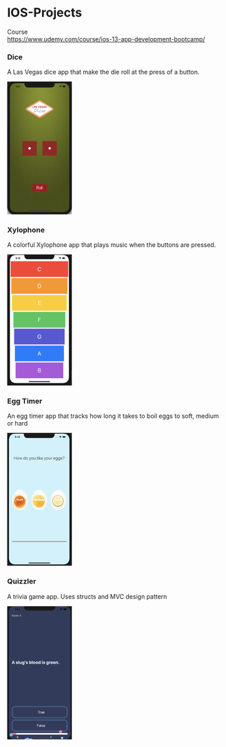 # IOS-Projects

Course<br>
https://www.udemy.com/course/ios-13-app-development-bootcamp/

### Dice
A Las Vegas dice app that make the die roll at the press of a button.

<img src="Screenshots/Dice.png" width="150">

### Xylophone
A colorful Xylophone app that plays music when the buttons are pressed.

<img src="Screenshots/Xylophone.png" width="150">

### Egg Timer
An egg timer app that tracks how long it takes to boil eggs to soft, medium or hard

<img src="Screenshots/EggTimer.png" width="150">

### Quizzler
A trivia game app. Uses structs and MVC design pattern

<img src="Screenshots/Quizzler.png" width="150">
